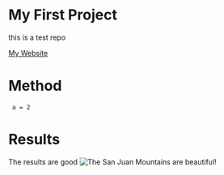 # My First Project
this is a test repo

<a href="https://www.example.com/my great page"> My Website</a>

# Method

``` a = 2```

# Results

The results are good
![The San Juan Mountains are beautiful!](/assets/images/san-juan-mountains.jpg "San Juan Mountains")
